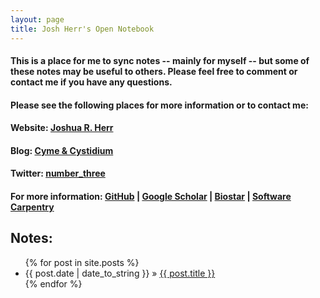 ```yaml
---
layout: page
title: Josh Herr's Open Notebook
---
```


#### This is a place for me to sync notes -- mainly for myself -- but some of these notes may be useful to others.  Please feel free to comment or contact me if you have any questions.  

#### Please see the following places for more information or to contact me:

#### Website: [Joshua R. Herr](http://joshuaherr.com)

#### Blog: [Cyme & Cystidium](http://cymeandcystidium.com)

#### Twitter: [number_three](https://twitter.com/number_three)

#### For more information: [GitHub](https://github.com/jrherr) | [Google Scholar](http://scholar.google.com/citations?user=ZDnMer4AAAAJ&hl=en) | [Biostar](http://www.biostars.org/u/1704/) | [Software Carpentry](http://software-carpentry.org/pages/team.html)

## Notes:

<ul class="posts">
  {% for post in site.posts %}
    <li><span>{{ post.date | date_to_string }}</span> &raquo; <a href="{{ BASE_PATH }}{{ post.url }}">{{ post.title }}</a></li>
  {% endfor %}
</ul>


